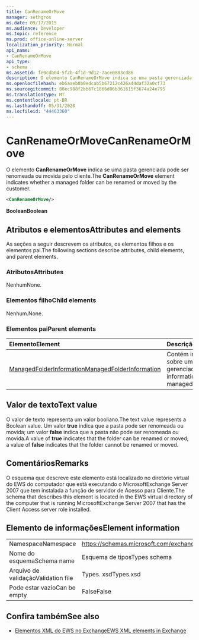 ```yaml
---
title: CanRenameOrMove
manager: sethgros
ms.date: 09/17/2015
ms.audience: Developer
ms.topic: reference
ms.prod: office-online-server
localization_priority: Normal
api_name:
- CanRenameOrMove
api_type:
- schema
ms.assetid: fe0cdb04-5f2b-4f1d-9d12-7ace0883cd86
description: O elemento CanRenameOrMove indica se uma pasta gerenciada pode ser renomeada ou movida pelo cliente.
ms.openlocfilehash: eb6aaeb8b0edcab5b67212c426a44daf32a0cf73
ms.sourcegitcommit: 88ec988f2bb67c1866d06b361615f3674a24e795
ms.translationtype: MT
ms.contentlocale: pt-BR
ms.lasthandoff: 05/31/2020
ms.locfileid: "44463360"
---
```

# <a name="canrenameormove"></a><span data-ttu-id="fa707-103">CanRenameOrMove</span><span class="sxs-lookup"><span data-stu-id="fa707-103">CanRenameOrMove</span></span>

<span data-ttu-id="fa707-104">O elemento **CanRenameOrMove** indica se uma pasta gerenciada pode ser renomeada ou movida pelo cliente.</span><span class="sxs-lookup"><span data-stu-id="fa707-104">The **CanRenameOrMove** element indicates whether a managed folder can be renamed or moved by the customer.</span></span> 
  
```xml
<CanRenameOrMove/>
```

 <span data-ttu-id="fa707-105">**Boolean**</span><span class="sxs-lookup"><span data-stu-id="fa707-105">**Boolean**</span></span>
## <a name="attributes-and-elements"></a><span data-ttu-id="fa707-106">Atributos e elementos</span><span class="sxs-lookup"><span data-stu-id="fa707-106">Attributes and elements</span></span>

<span data-ttu-id="fa707-107">As seções a seguir descrevem os atributos, os elementos filhos e os elementos pai.</span><span class="sxs-lookup"><span data-stu-id="fa707-107">The following sections describe attributes, child elements, and parent elements.</span></span>
  
### <a name="attributes"></a><span data-ttu-id="fa707-108">Atributos</span><span class="sxs-lookup"><span data-stu-id="fa707-108">Attributes</span></span>

<span data-ttu-id="fa707-109">Nenhum</span><span class="sxs-lookup"><span data-stu-id="fa707-109">None.</span></span>
  
### <a name="child-elements"></a><span data-ttu-id="fa707-110">Elementos filho</span><span class="sxs-lookup"><span data-stu-id="fa707-110">Child elements</span></span>

<span data-ttu-id="fa707-111">Nenhum.</span><span class="sxs-lookup"><span data-stu-id="fa707-111">None.</span></span>
  
### <a name="parent-elements"></a><span data-ttu-id="fa707-112">Elementos pai</span><span class="sxs-lookup"><span data-stu-id="fa707-112">Parent elements</span></span>

|<span data-ttu-id="fa707-113">**Elemento**</span><span class="sxs-lookup"><span data-stu-id="fa707-113">**Element**</span></span>|<span data-ttu-id="fa707-114">**Descrição**</span><span class="sxs-lookup"><span data-stu-id="fa707-114">**Description**</span></span>|
|:-----|:-----|
|[<span data-ttu-id="fa707-115">ManagedFolderInformation</span><span class="sxs-lookup"><span data-stu-id="fa707-115">ManagedFolderInformation</span></span>](managedfolderinformation.md) <br/> |<span data-ttu-id="fa707-116">Contém informações sobre uma pasta gerenciada.</span><span class="sxs-lookup"><span data-stu-id="fa707-116">Contains information about a managed folder.</span></span>  <br/> |
   
## <a name="text-value"></a><span data-ttu-id="fa707-117">Valor de texto</span><span class="sxs-lookup"><span data-stu-id="fa707-117">Text value</span></span>

<span data-ttu-id="fa707-118">O valor de texto representa um valor booliano.</span><span class="sxs-lookup"><span data-stu-id="fa707-118">The text value represents a Boolean value.</span></span> <span data-ttu-id="fa707-119">Um valor **true** indica que a pasta pode ser renomeada ou movida; um valor **false** indica que a pasta não pode ser renomeada ou movida.</span><span class="sxs-lookup"><span data-stu-id="fa707-119">A value of **true** indicates that the folder can be renamed or moved; a value of **false** indicates that the folder cannot be renamed or moved.</span></span> 
  
## <a name="remarks"></a><span data-ttu-id="fa707-120">Comentários</span><span class="sxs-lookup"><span data-stu-id="fa707-120">Remarks</span></span>

<span data-ttu-id="fa707-121">O esquema que descreve este elemento está localizado no diretório virtual do EWS do computador que está executando o MicrosoftExchange Server 2007 que tem instalada a função de servidor de Acesso para Cliente.</span><span class="sxs-lookup"><span data-stu-id="fa707-121">The schema that describes this element is located in the EWS virtual directory of the computer that is running MicrosoftExchange Server 2007 that has the Client Access server role installed.</span></span>
  
## <a name="element-information"></a><span data-ttu-id="fa707-122">Elemento de informações</span><span class="sxs-lookup"><span data-stu-id="fa707-122">Element information</span></span>

|||
|:-----|:-----|
|<span data-ttu-id="fa707-123">Namespace</span><span class="sxs-lookup"><span data-stu-id="fa707-123">Namespace</span></span>  <br/> |https://schemas.microsoft.com/exchange/services/2006/types  <br/> |
|<span data-ttu-id="fa707-124">Nome do esquema</span><span class="sxs-lookup"><span data-stu-id="fa707-124">Schema name</span></span>  <br/> |<span data-ttu-id="fa707-125">Esquema de tipos</span><span class="sxs-lookup"><span data-stu-id="fa707-125">Types schema</span></span>  <br/> |
|<span data-ttu-id="fa707-126">Arquivo de validação</span><span class="sxs-lookup"><span data-stu-id="fa707-126">Validation file</span></span>  <br/> |<span data-ttu-id="fa707-127">Types. xsd</span><span class="sxs-lookup"><span data-stu-id="fa707-127">Types.xsd</span></span>  <br/> |
|<span data-ttu-id="fa707-128">Pode estar vazio</span><span class="sxs-lookup"><span data-stu-id="fa707-128">Can be empty</span></span>  <br/> |<span data-ttu-id="fa707-129">False</span><span class="sxs-lookup"><span data-stu-id="fa707-129">False</span></span>  <br/> |
   
## <a name="see-also"></a><span data-ttu-id="fa707-130">Confira também</span><span class="sxs-lookup"><span data-stu-id="fa707-130">See also</span></span>



- [<span data-ttu-id="fa707-131">Elementos XML do EWS no Exchange</span><span class="sxs-lookup"><span data-stu-id="fa707-131">EWS XML elements in Exchange</span></span>](ews-xml-elements-in-exchange.md)

